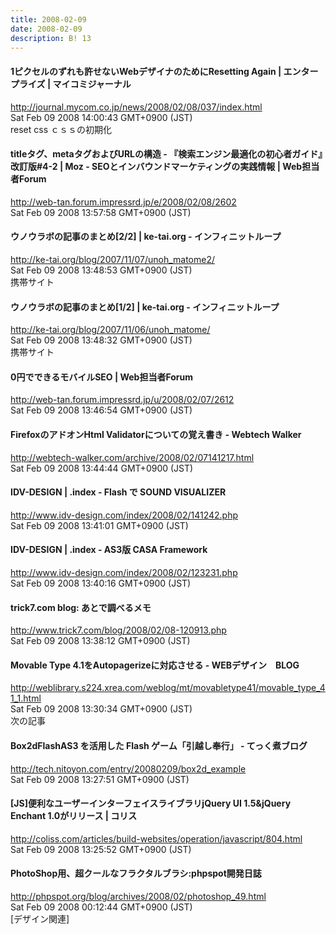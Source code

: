 ```yaml
---
title: 2008-02-09
date: 2008-02-09
description: B! 13
---
```


#### 1ピクセルのずれも許せないWebデザイナのためにResetting Again | エンタープライズ | マイコミジャーナル
http://journal.mycom.co.jp/news/2008/02/08/037/index.html<br>
Sat Feb 09 2008 14:00:43 GMT+0900 (JST)<br>
reset css ｃｓｓの初期化


#### titleタグ、metaタグおよびURLの構造 - 『検索エンジン最適化の初心者ガイド』改訂版#4-2 | Moz - SEOとインバウンドマーケティングの実践情報 | Web担当者Forum
http://web-tan.forum.impressrd.jp/e/2008/02/08/2602<br>
Sat Feb 09 2008 13:57:58 GMT+0900 (JST)<br>


#### ウノウラボの記事のまとめ[2/2] | ke-tai.org - インフィニットループ
http://ke-tai.org/blog/2007/11/07/unoh_matome2/<br>
Sat Feb 09 2008 13:48:53 GMT+0900 (JST)<br>
携帯サイト


#### ウノウラボの記事のまとめ[1/2] | ke-tai.org - インフィニットループ
http://ke-tai.org/blog/2007/11/06/unoh_matome/<br>
Sat Feb 09 2008 13:48:32 GMT+0900 (JST)<br>
携帯サイト


#### 0円でできるモバイルSEO | Web担当者Forum
http://web-tan.forum.impressrd.jp/u/2008/02/07/2612<br>
Sat Feb 09 2008 13:46:54 GMT+0900 (JST)<br>


#### FirefoxのアドオンHtml Validatorについての覚え書き - Webtech Walker
http://webtech-walker.com/archive/2008/02/07141217.html<br>
Sat Feb 09 2008 13:44:44 GMT+0900 (JST)<br>


#### 			IDV-DESIGN | .index - Flash で SOUND VISUALIZER	
http://www.idv-design.com/index/2008/02/141242.php<br>
Sat Feb 09 2008 13:41:01 GMT+0900 (JST)<br>


#### 			IDV-DESIGN | .index - AS3版 CASA Framework	
http://www.idv-design.com/index/2008/02/123231.php<br>
Sat Feb 09 2008 13:40:16 GMT+0900 (JST)<br>


#### trick7.com blog: あとで調べるメモ
http://www.trick7.com/blog/2008/02/08-120913.php<br>
Sat Feb 09 2008 13:38:12 GMT+0900 (JST)<br>


#### Movable Type 4.1をAutopagerizeに対応させる - WEBデザイン　BLOG
http://weblibrary.s224.xrea.com/weblog/mt/movabletype41/movable_type_41_1.html<br>
Sat Feb 09 2008 13:30:34 GMT+0900 (JST)<br>
次の記事


#### Box2dFlashAS3 を活用した Flash ゲーム「引越し奉行」 - てっく煮ブログ
http://tech.nitoyon.com/entry/20080209/box2d_example<br>
Sat Feb 09 2008 13:27:51 GMT+0900 (JST)<br>


####   [JS]便利なユーザーインターフェイスライブラリjQuery UI 1.5&jQuery Enchant 1.0がリリース | コリス
http://coliss.com/articles/build-websites/operation/javascript/804.html<br>
Sat Feb 09 2008 13:25:52 GMT+0900 (JST)<br>


#### PhotoShop用、超クールなフラクタルブラシ:phpspot開発日誌
http://phpspot.org/blog/archives/2008/02/photoshop_49.html<br>
Sat Feb 09 2008 00:12:44 GMT+0900 (JST)<br>
[デザイン関連]


